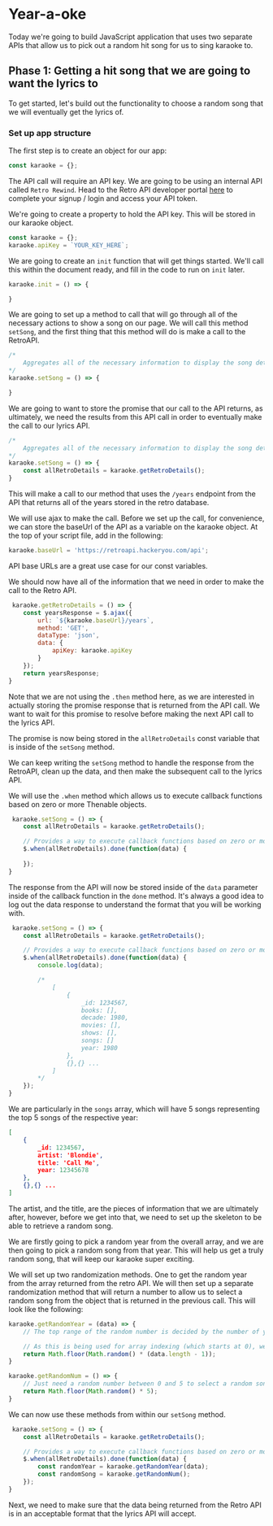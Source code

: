 # Year-a-oke

Today we're going to build JavaScript application that uses two separate APIs that allow us to pick out a random hit song for us to sing karaoke to.

## Phase 1: Getting a hit song that we are going to want the lyrics to

To get started, let's build out the functionality to choose a random song that we will eventually get the lyrics of. 

### Set up app structure

The first step is to create an object for our app:

```javascript
const karaoke = {};
```

The API call will require an API key. We are going to be using an internal API called `Retro Rewind`. Head to the Retro API developer portal [here](https://hushangni.github.io/retro-api-docs/) to complete your signup / login and access your API token.

We're going to create a property to hold the API key. This will be stored in our karaoke object.

```javascript
const karaoke = {};
karaoke.apiKey = `YOUR_KEY_HERE`;
```

We are going to create an `init` function that will get things started. We'll call this within the document ready, and fill in the code to run on `init` later.

```javascript
karaoke.init = () => {

}
```

We are going to set up a method to call that will go through all of the necessary actions to show a song on our page. We will call this method `setSong`, and the first thing that this method will do is make a call to the RetroAPI.

```javascript
/*
    Aggregates all of the necessary information to display the song details behind the curtain.
*/
karaoke.setSong = () => {

}
```

We are going to want to store the promise that our call to the API returns, as ultimately, we need the results from this API call in order to eventually make the call to our lyrics API.

```javascript
/*
    Aggregates all of the necessary information to display the song details behind the curtain.
*/
karaoke.setSong = () => {
    const allRetroDetails = karaoke.getRetroDetails();
}
```

This will make a call to our method that uses the `/years` endpoint from the API that returns all of the years stored in the retro database.

We will use ajax to make the call. Before we set up the call, for convenience, we can store the baseUrl of the API as a variable on the karaoke object. At the top of your script file, add in the following:

```javascript
karaoke.baseUrl = 'https://retroapi.hackeryou.com/api';
```

API base URLs are a great use case for our const variables.

We should now have all of the information that we need in order to make the call to the Retro API.

```javascript
 karaoke.getRetroDetails = () => {
    const yearsResponse = $.ajax({
        url: `${karaoke.baseUrl}/years`,
        method: 'GET',
        dataType: 'json',
        data: {
            apiKey: karaoke.apiKey
        }
    });
    return yearsResponse;
}
```

Note that we are not using the `.then` method here, as we are interested in actually storing the promise response that is returned from the API call. We want to wait for this promise to resolve before making the next API call to the lyrics API.

The promise is now being stored in the `allRetroDetails` const variable that is inside of the `setSong` method.

We can keep writing the `setSong` method to handle the response from the RetroAPI, clean up the data, and then make the subsequent call to the lyrics API.

We will use the `.when` method which allows us to execute callback functions based on zero or more Thenable objects.

```javascript
 karaoke.setSong = () => {
    const allRetroDetails = karaoke.getRetroDetails();

    // Provides a way to execute callback functions based on zero or more thenable objects.
    $.when(allRetroDetails).done(function(data) {
        
    });
}
```

The response from the API will now be stored inside of the `data` parameter inside of the callback function in the `done` method. It's always a good idea to log out the data response to understand the format that you will be working with.

```javascript
 karaoke.setSong = () => {
    const allRetroDetails = karaoke.getRetroDetails();

    // Provides a way to execute callback functions based on zero or more thenable objects.
    $.when(allRetroDetails).done(function(data) {
        console.log(data);

        /*
            [
                {
                    _id: 1234567,
                    books: [],
                    decade: 1980,
                    movies: [],
                    shows: [],
                    songs: []
                    year: 1980
                },
                {},{} ...
            ]
        */
    });
}
```

We are particularly in the `songs` array, which will have 5 songs representing the top 5 songs of the respective year:

```json
[
    {
        _id: 1234567,
        artist: 'Blondie',
        title: 'Call Me',
        year: 12345678
    },
    {},{} ...
]
```

The artist, and the title, are the pieces of information that we are ultimately after, however, before we get into that, we need to set up the skeleton to be able to retrieve a random song. 

We are firstly going to pick a random year from the overall array, and we are then going to pick a random song from that year. This will help us get a truly random song, that will keep our karaoke super exciting.

We will set up two randomization methods. One to get the random year from the array returned from the retro API. We will then set up a separate randomization method that will return a number to allow us to select a random song from the object that is returned in the previous call. This will look like the following:

```javascript
karaoke.getRandomYear = (data) => {
    // The top range of the random number is decided by the number of years returned.

    // As this is being used for array indexing (which starts at 0), we need to subtract 1 from the overall length.
    return Math.floor(Math.random() * (data.length - 1));
}

karaoke.getRandomNum = () => {
    // Just need a random number between 0 and 5 to select a random song from the array.
    return Math.floor(Math.random() * 5);
}
```

We can now use these methods from within our `setSong` method. 


```javascript
 karaoke.setSong = () => {
    const allRetroDetails = karaoke.getRetroDetails();

    // Provides a way to execute callback functions based on zero or more thenable objects.
    $.when(allRetroDetails).done(function(data) {
        const randomYear = karaoke.getRandomYear(data);
        const randomSong = karaoke.getRandomNum();
    });
}
```

Next, we need to make sure that the data being returned from the Retro API is in an acceptable format that the lyrics API will accept. 